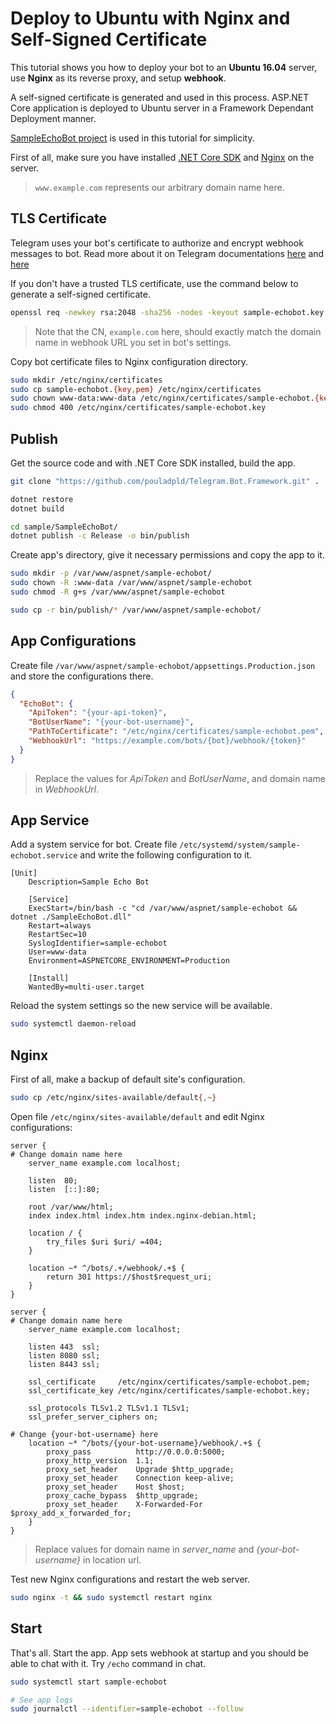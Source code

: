 # Deploy to Ubuntu with Nginx and Self-Signed Certificate

This tutorial shows you how to deploy your bot to an **Ubuntu 16.04** server, use **Nginx** as its reverse proxy,
and setup **webhook**.

A self-signed certificate is generated and used in this process. ASP.NET Core application
is deployed to Ubuntu server in a Framework Dependant Deployment manner.

[SampleEchoBot project](../../../sample/SampleEchoBot/) is used in this tutorial for simplicity.

First of all, make sure you have installed [.NET Core SDK](https://www.microsoft.com/net/core#linuxubuntu) and
[Nginx](https://help.ubuntu.com/community/Nginx) on the server.

> `www.example.com` represents our arbitrary domain name here.

## TLS Certificate

Telegram uses your bot's certificate to authorize and encrypt webhook messages to bot. Read more about it on
Telegram documentations [here](https://core.telegram.org/bots/api#setwebhook) and [here](https://core.telegram.org/bots/self-signed)

If you don't have a trusted TLS certificate, use the command below to generate a self-signed certificate.

```bash
openssl req -newkey rsa:2048 -sha256 -nodes -keyout sample-echobot.key -x509 -days 365 -out sample-echobot.pem -subj "/C=CA/ST=Ontario/L=Toronto/O=Telegram Bot Framework Organization/CN=example.com"
```

> Note that the CN, `example.com` here, should exactly match the domain name in webhook URL you set
in bot's settings.

Copy bot certificate files to Nginx configuration directory.

```bash
sudo mkdir /etc/nginx/certificates
sudo cp sample-echobot.{key,pem} /etc/nginx/certificates
sudo chown www-data:www-data /etc/nginx/certificates/sample-echobot.{key,pem}
sudo chmod 400 /etc/nginx/certificates/sample-echobot.key
```

## Publish

Get the source code and with .NET Core SDK installed, build the app.

```bash
git clone "https://github.com/pouladpld/Telegram.Bot.Framework.git" .

dotnet restore
dotnet build

cd sample/SampleEchoBot/
dotnet publish -c Release -o bin/publish
```

Create app's directory, give it necessary permissions and copy the app to it.

```bash
sudo mkdir -p /var/www/aspnet/sample-echobot/
sudo chown -R :www-data /var/www/aspnet/sample-echobot
sudo chmod -R g+s /var/www/aspnet/sample-echobot

sudo cp -r bin/publish/* /var/www/aspnet/sample-echobot/
```

## App Configurations

Create file `/var/www/aspnet/sample-echobot/appsettings.Production.json`
and store the configurations there.

```json
{
  "EchoBot": {
    "ApiToken": "{your-api-token}",
    "BotUserName": "{your-bot-username}",
    "PathToCertificate": "/etc/nginx/certificates/sample-echobot.pem",
    "WebhookUrl": "https://example.com/bots/{bot}/webhook/{token}"
  }
}
```

> Replace the values for _ApiToken_ and _BotUserName_, and domain name in _WebhookUrl_.

## App Service

Add a system service for bot. Create file `/etc/systemd/system/sample-echobot.service` and
write the following configuration to it.

```text
[Unit]
    Description=Sample Echo Bot

    [Service]
    ExecStart=/bin/bash -c "cd /var/www/aspnet/sample-echobot && dotnet ./SampleEchoBot.dll"
    Restart=always
    RestartSec=10
    SyslogIdentifier=sample-echobot
    User=www-data
    Environment=ASPNETCORE_ENVIRONMENT=Production

    [Install]
    WantedBy=multi-user.target
```

Reload the system settings so the new service will be available.

```bash
sudo systemctl daemon-reload
```

## Nginx

First of all, make a backup of default site's configuration.

```bash
sudo cp /etc/nginx/sites-available/default{,~}
```

Open file `/etc/nginx/sites-available/default` and edit Nginx configurations:

```nginx
server {
# Change domain name here
    server_name example.com localhost;

    listen  80;
    listen  [::]:80;

    root /var/www/html;
    index index.html index.htm index.nginx-debian.html;

    location / {
        try_files $uri $uri/ =404;
    }

    location ~* ^/bots/.+/webhook/.+$ {
        return 301 https://$host$request_uri;
    }
}

server {
# Change domain name here
    server_name example.com localhost;

    listen 443  ssl;
    listen 8080 ssl;
    listen 8443 ssl;

    ssl_certificate     /etc/nginx/certificates/sample-echobot.pem;
    ssl_certificate_key /etc/nginx/certificates/sample-echobot.key;

    ssl_protocols TLSv1.2 TLSv1.1 TLSv1;
    ssl_prefer_server_ciphers on;

# Change {your-bot-username} here
    location ~* ^/bots/{your-bot-username}/webhook/.+$ {
        proxy_pass          http://0.0.0.0:5000;
        proxy_http_version  1.1;
        proxy_set_header    Upgrade $http_upgrade;
        proxy_set_header    Connection keep-alive;
        proxy_set_header    Host $host;
        proxy_cache_bypass  $http_upgrade;
        proxy_set_header    X-Forwarded-For $proxy_add_x_forwarded_for;
    }
}
```

> Replace values for domain name in _server_name_ and _{your-bot-username}_ in location url.

Test new Nginx configurations and restart the web server.

```bash
sudo nginx -t && sudo systemctl restart nginx
```

## Start

That's all. Start the app. App sets webhook at startup and you should be able to chat with it.
Try `/echo` command in chat.

```bash
sudo systemctl start sample-echobot

# See app logs
sudo journalctl --identifier=sample-echobot --follow
```

